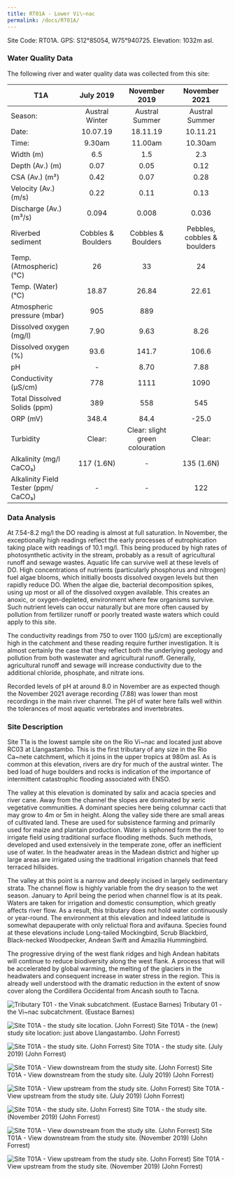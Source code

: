 ```yaml
---
title: RT01A - Lower Vi\~nac
permalink: /docs/RT01A/
---
```


Site Code: RT01A.  GPS: S12°85054, W75°940725. Elevation:
1032m asl.

### Water Quality Data

The following river and water quality data was collected from this site:

|     T1A                                     |          July 2019        |              November 2019             |            November 2021           |
|---------------------------------------------|:-------------------------:|:--------------------------------------:|:----------------------------------:|
|     Season:                                 |       Austral Winter      |              Austral Summer            |            Austral Summer          |
|     Date:                                   |         10.07.19        |                18.11.19              |              10.11.21            |
|     Time:                                   |           9.30am          |                 11.00am                |               10.30am              |
|     Width (m)                               |             6.5           |                   1.5                  |                 2.3                |
|     Depth (Av.) (m)                         |            0.07           |                   0.05                 |                 0.12               |
|     CSA (Av.) (m²)                          |            0.42           |                   0.07                 |                 0.28               |
|     Velocity (Av.) (m/s)                    |            0.22           |                   0.11                 |                 0.13               |
|     Discharge (Av.) (m³/s)                  |            0.094          |                  0.008                 |                0.036               |
|     Riverbed sediment                       |     Cobbles & Boulders    |            Cobbles & Boulders          |     Pebbles, cobbles & boulders    |
|     Temp. (Atmospheric) (°C)                |             26            |                    33                  |                  24                |
|     Temp. (Water) (°C)                      |            18.87          |                  26.84                 |                22.61               |
|     Atmospheric pressure (mbar)             |             905           |                   889                  |                                    |
|     Dissolved oxygen (mg/l)                 |            7.90           |                   9.63                 |                 8.26               |
|     Dissolved oxygen (%)                    |            93.6           |                  141.7                 |                106.6               |
|     pH                                      |              -            |                   8.70                 |                 7.88               |
|     Conductivity (µS/cm)                    |             778           |                   1111                 |                 1090               |
|     Total Dissolved Solids (ppm)            |             389           |                   558                  |                 545                |
|     ORP (mV)                                |            348.4          |                   84.4                 |                -25.0               |
|     Turbidity                               |           Clear:          |     Clear: slight green colouration    |               Clear:               |
|     Alkalinity (mg/l CaCO₃)                 |         117 (1.6N)        |                    -                   |              135 (1.6N)            |
|     Alkalinity Field Tester (ppm/ CaCO₃)    |              -            |                    -                   |                 122                |

### Data Analysis
At 7.54-8.2 mg/l the DO reading is almost at full saturation. In November, the  exceptionally high readings reflect the early processes of eutrophication taking place with readings of 10.1 mg/l. This being produced by high rates of photosynthetic activity in the stream, probably as a result of agricultural runoff and sewage wastes. Aquatic life can survive well at these levels of DO. High concentrations of nutrients (particularly phosphorus and nitrogen) fuel algae blooms, which initially boosts dissolved oxygen levels but then rapidly reduce DO. When the algae die, bacterial decomposition spikes, using up most or all of the dissolved oxygen available. This creates an anoxic, or oxygen-depleted, environment where few organisms survive. Such nutrient levels can occur naturally but are more often caused by pollution from fertilizer runoff or poorly treated waste waters which could apply to this site.  

The conductivity readings from 750 to over 1100 (µS/cm) are exceptionally high in the catchment and these reading require further investigation. It is almost certainly the case that they reflect both the underlying geology and pollution from both wastewater and agricultural runoff. Generally, agricultural runoff and sewage will increase conductivity due to the additional chloride, phosphate, and nitrate ions. 

Recorded levels of pH at around 8.0 in November are as expected though the November 2021 average recording (7.88) was lower than most recordings in the main river channel. The pH of water here falls well within the tolerances of most aquatic vertebrates and invertebrates. 


### Site Description
Site T1a is the lowest sample site on the Rio Vi\~nac and located just above RC03 at Llangastambo. This is the first tributary of any size in the Rio Ca\~nete catchment, which it joins in the upper tropics at 980m asl. As is common at this elevation, rivers are dry for much of the austral winter. The bed load of huge boulders and rocks is indication of the importance of intermittent catastrophic flooding associated with ENSO. 

The valley at this elevation is dominated by salix and acacia species and river cane. Away from the channel the slopes are dominated by xeric vegetative communities. A dominant species here being columnar cacti that may grow to 4m or 5m in height. Along the valley side there are small areas of cultivated land. These are used for subsistence farming and primarily used for maize and plantain production. Water is siphoned form the river to irrigate field using traditional surface flooding methods. Such methods, developed and used extensively in the temperate zone, offer an inefficient use of water. In the headwater areas in the Madean district and higher up large areas are irrigated using the traditional irrigation channels that feed terraced hillsides. 

The valley at this point is a narrow and deeply incised in largely sedimentary strata. The channel flow is highly variable from the dry season to the wet season. January to April being the period when channel flow is at its peak. Waters are taken for irrigation and domestic consumption, which greatly affects river flow. As a result, this tributary does not hold water continuously or year-round. The environment at this elevation and indeed latitude is somewhat depauperate with only relictual flora and avifauna. Species found at these elevations include Long-tailed Mockingbird, Scrub Blackbird, Black-necked Woodpecker, Andean Swift and Amazilia Hummingbird.

The progressive drying of the west flank ridges and high Andean habitats will continue to reduce biodiversity along the west flank. A process that will be accelerated by global warming, the melting of the glaciers in the headwaters and consequent increase in water stress in the region. This is already well understood with the dramatic reduction in the extent of snow cover along the Cordillera Occidental from Ancash south to Tacna.


![Tributary T01 - the Vinak subcatchment. (Eustace Barnes)](/assets/SiteDescriptions/T1/T1Vinacsubcatchment.jpg)
Tributary 01 - the Vi\~nac subcatchment. (Eustace Barnes)


![Site T01A - the study site location. (John Forrest)](/assets/SiteDescriptions/T1/RT01ALower%20Vinakvalley.jpg)
Site T01A - the (new) study site location: just above Llangastambo. (John Forrest)


![Site T01A - the study site. (John Forrest)](/assets/SiteDescriptions/T1/T1AStudysitedryriverbed(July2019site).JPG)
Site T01A - the study site. (July 2019) (John Forrest)


![Site T01A - View downstream from the study site. (John Forrest)](/assets/SiteDescriptions/T1/T1AViewdownstream(July2019site).JPG)
Site T01A - View downstream from the study site. (July 2019) (John Forrest)


![Site T01A - View upstream from the study site. (John Forrest)](/assets/SiteDescriptions/T1/T1AViewupstream%20(July%202019%20site).JPG)
Site T01A - View upstream from the study site. (July 2019) (John Forrest)


![Site T01A - the study site. (John Forrest)](/assets/SiteDescriptions/T1/T1AStudysite(Nov.2019site).JPG)
Site T01A - the study site. (November 2019) (John Forrest)


![Site T01A - View downstream from the study site. (John Forrest)](/assets/SiteDescriptions/T1/T1AViewdownstream(Nov.2019site).JPG)
Site T01A - View downstream from the study site. (November 2019) (John Forrest)


![Site T01A - View upstream from the study site. (John Forrest)](/assets/SiteDescriptions/T1/T1AViewupstream(Nov.2019site).JPG)
Site T01A - View upstream from the study site. (November 2019) (John Forrest)

